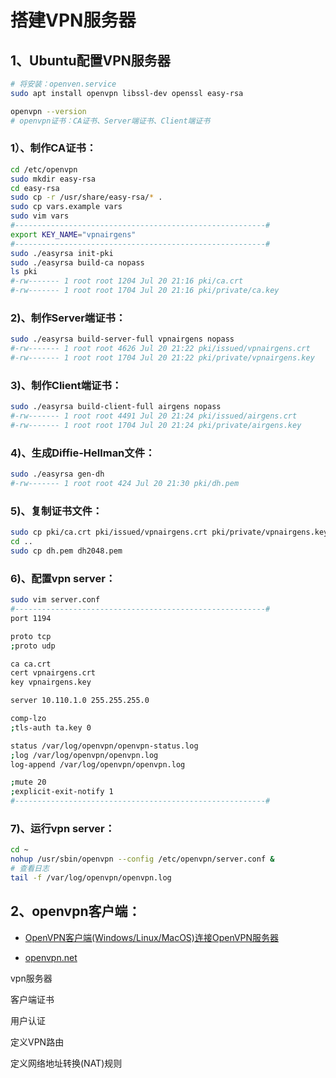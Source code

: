 # 搭建VPN服务器

## 1、Ubuntu配置VPN服务器

```bash
# 将安装：openven.service
sudo apt install openvpn libssl-dev openssl easy-rsa

openvpn --version
# openvpn证书：CA证书、Server端证书、Client端证书
```

### 1）、制作CA证书：

```bash
cd /etc/openvpn
sudo mkdir easy-rsa
cd easy-rsa
sudo cp -r /usr/share/easy-rsa/* .
sudo cp vars.example vars
sudo vim vars
#--------------------------------------------------------#
export KEY_NAME="vpnairgens"
#--------------------------------------------------------#
sudo ./easyrsa init-pki
sudo ./easyrsa build-ca nopass
ls pki
#-rw------- 1 root root 1204 Jul 20 21:16 pki/ca.crt
#-rw------- 1 root root 1704 Jul 20 21:16 pki/private/ca.key
```

### 2)、制作Server端证书：

```bash
sudo ./easyrsa build-server-full vpnairgens nopass
#-rw------- 1 root root 4626 Jul 20 21:22 pki/issued/vpnairgens.crt
#-rw------- 1 root root 1704 Jul 20 21:22 pki/private/vpnairgens.key
```


### 3)、制作Client端证书：

```bash
sudo ./easyrsa build-client-full airgens nopass
#-rw------- 1 root root 4491 Jul 20 21:24 pki/issued/airgens.crt
#-rw------- 1 root root 1704 Jul 20 21:24 pki/private/airgens.key
```

### 4)、生成Diffie-Hellman文件：

```bash
sudo ./easyrsa gen-dh
#-rw------- 1 root root 424 Jul 20 21:30 pki/dh.pem
```

### 5)、复制证书文件：

```bash
sudo cp pki/ca.crt pki/issued/vpnairgens.crt pki/private/vpnairgens.key pki/dh.pem ..
cd ..
sudo cp dh.pem dh2048.pem
```

### 6)、配置vpn server：

```bash
sudo vim server.conf
#--------------------------------------------------------#
port 1194

proto tcp
;proto udp

ca ca.crt
cert vpnairgens.crt
key vpnairgens.key

server 10.110.1.0 255.255.255.0

comp-lzo
;tls-auth ta.key 0

status /var/log/openvpn/openvpn-status.log
;log /var/log/openvpn/openvpn.log
log-append /var/log/openvpn/openvpn.log

;mute 20
;explicit-exit-notify 1
#--------------------------------------------------------#
```

### 7)、运行vpn server：

```bash
cd ~
nohup /usr/sbin/openvpn --config /etc/openvpn/server.conf &
# 查看日志
tail -f /var/log/openvpn/openvpn.log
```

## 2、openvpn客户端：

- [OpenVPN客户端(Windows/Linux/MacOS)连接OpenVPN服务器](https://luanlengli.github.io/2019/11/25/OpenVPN%E5%AE%A2%E6%88%B7%E7%AB%AF-Windows-Linux-MacOS-%E8%BF%9E%E6%8E%A5OpenVPN%E6%9C%8D%E5%8A%A1%E5%99%A8.html)

- [openvpn.net](https://openvpn.net/client/client-connect-vpn-for-windows/)





























vpn服务器

客户端证书

用户认证

定义VPN路由

定义网络地址转换(NAT)规则
